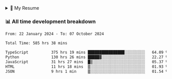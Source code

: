 <details>
  <summary>📃 My Resume</summary>

### Education

- 📖 **Information Technology**\
📆 10/2021 - present\
📍 **GPA** - 3.5
📍 **Thang Long University** - Hoang Mai, Hanoi, Vietnam -->

### Experience
- 👨‍💻 **Full Stack Web Intern**\
📆 09/2022 - 12/2023\
📍 **TECH 5S** -  Luu Huu Phuong, Phuong My Dinh I, Nam Tu Liem, Hanoi.


- 👨‍💻 **Full Stack Web Fresher**\
📆 1/2022 - 05/2023\
📍 **TECH 5S** -  Luu Huu Phuong, Phuong My Dinh I, Nam Tu Liem, Hanoi.

- 👨‍💻 **Full Stack Web Fresher**\
📆 10/2023 - 06/2024\
📍 **White Neuron** - PartTime - Mau Luong, Ha Dong, Hanoi, Vietnam

- 👨‍💻 **Full Stack Web Fresher**\
📆 04/2024 - 09/2024\
📍 **NorthStudio** - FullTime - Duy Tan, Cau Giay, Ha Noi

- 👨‍💻 **Full Stack Web**\
📆 09/2024 - persent\
📍 **IDS** - FullTime - Nguyen Ngoc Vu, Cau Giay, Ha Noi
</details>

### 📊 All time development breakdown

<!-- <!-- START_SECTION:waka -->

```txt
From: 22 January 2024 - To: 07 October 2024

Total Time: 585 hrs 38 mins

TypeScript          375 hrs 19 mins ████████████████░░░░░░░░░   64.09 %
Python              130 hrs 26 mins █████▓░░░░░░░░░░░░░░░░░░░   22.27 %
JavaScript          31 hrs 27 mins  █▒░░░░░░░░░░░░░░░░░░░░░░░   05.37 %
HTML                11 hrs 18 mins  ▒░░░░░░░░░░░░░░░░░░░░░░░░   01.93 %
JSON                9 hrs 1 min     ▒░░░░░░░░░░░░░░░░░░░░░░░░   01.54 %
```

<!--END_SECTION:waka -->
